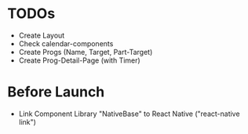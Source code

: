 TODOs
===
* Create Layout
* Check calendar-components
* Create Progs (Name, Target, Part-Target)
* Create Prog-Detail-Page (with Timer)


Before Launch
===
* Link Component Library "NativeBase" to React Native ("react-native link")